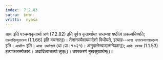 ```yaml
---
index:  7.2.83
sutra:  ईदासः।
vritti:  nyasa
---
```


`आसः` इति पञ्चम्यकृतार्था `आने` (7.2.82) इति पूर्वत्र कृतार्थायाः सप्तम्याः षष्ठीत्वं प्रकल्पयिष्यति; `तस्मादित्युत्तरस्य` (1.1.66) इति वचनात्()। तेनानस्यैवायमादेशो विधीयते, इत्याह--`आस उत्तरस्यानशब्दस्य` इति। `आसीनः` इति। `आस उपवेशने` (धा।पा।१०२१)। अनुदात्तेत्त्वादात्मनेपदम्(); `आदेः परस्य` (1.1.53) इत्याकारस्येकारः। अदादित्वाच्छयो लुक्()। तपरकरणं मुखसुखार्थम्()॥
